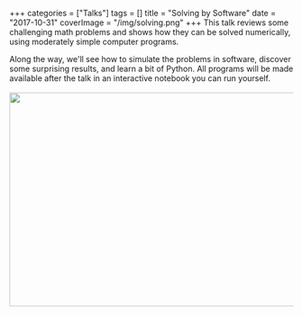 +++
categories = ["Talks"]
tags = []
title = "Solving by Software"
date = "2017-10-31"
coverImage = "/img/solving.png"
+++
This talk reviews some challenging math problems and shows how they can be solved numerically, using moderately simple computer programs.
<!--more-->
Along the way, we'll see how to simulate the problems in software, discover some surprising results, and learn a bit of Python. All programs will be made available after the talk in an interactive notebook you can run yourself.
<br><br>
<a href="https://bit.ly/mco-solve"><img loading="lazy" src="/img/mco-solve.png" width="640" height="380"></img></a>
